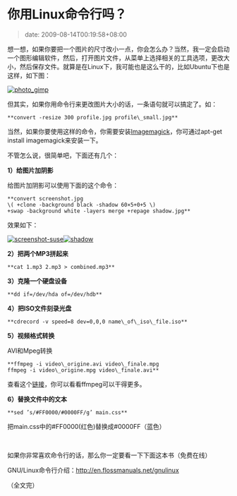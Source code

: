 # 你用Linux命令行吗？
>date: 2009-08-14T00:19:58+08:00


想一想，如果你要把一个图片的尺寸改小一点，你会怎么办？当然，我一定会启动一个图形编辑软件，然后，打开图片文件，从菜单上选择相关的工具选项，更改大小，然后保存文件。就算是在Linux下，我可能也是这么干的，比如Ubuntu下也是这样，如下图：


[![photo_gimp](https://coolshell.cn/wp-content/uploads/2009/08/photo_gimp-290x300.png "photo_gimp")](https://coolshell.cn/wp-content/uploads/2009/08/photo_gimp.png)


但其实，如果你用命令行来更改图片大小的话，一条语句就可以搞定了。如：



```
**convert -resize 300 profile.jpg profile\_small.jpg**
```

当然，如果你要使用这样的命令，你需要安装[Imagemagick](http://www.imagemagick.org/script/index.php)，你可通过apt-get install imagemagick来安装一下。



不管怎么说，很简单吧，下面还有几个：


**1）给图片加阴影**


给图片加阴影可以使用下面的这个命令：



```
**convert screenshot.jpg
\( +clone -background black -shadow 60×5+0+5 \)
+swap -background white -layers merge +repage shadow.jpg**
```

效果如下：


[![screenshot-suse](https://coolshell.cn/wp-content/uploads/2009/08/screenshot-suse.jpg "screenshot-suse")](https://coolshell.cn/wp-content/uploads/2009/08/screenshot-suse.jpg)[![shadow](https://coolshell.cn/wp-content/uploads/2009/08/shadow.png "shadow")](https://coolshell.cn/wp-content/uploads/2009/08/shadow.png) 


**2）把两个MP3拼起来**



```
**cat 1.mp3 2.mp3 > combined.mp3**
```

**3）克隆一个硬盘设备**



```
**dd if=/dev/hda of=/dev/hdb**
```

**4）把ISO文件刻录光盘**



```
**cdrecord -v speed=8 dev=0,0,0 name\_of\_iso\_file.iso**
```

**5）视频格式转换**


AVI和Mpeg转换



```
**ffmpeg -i video\_origine.avi video\_finale.mpg
ffmpeg -i video\_origine.mpg video\_finale.avi**
```

查看这个[链接](http://www.catswhocode.com/blog/19-ffmpeg-commands-for-all-needs)，你可以看看ffmpeg可以干得更多。


**6）替换文件中的文本**



```
**sed ’s/#FF0000/#0000FF/g’ main.css**
```

把main.css中的#FF0000(红色)替换成#0000FF（蓝色）


 


如果你非常喜欢命令行的话，那么你一定要看一下下面这本书（免费在线）


GNU/Linux命令行介绍：<http://en.flossmanuals.net/gnulinux>


（全文完）


